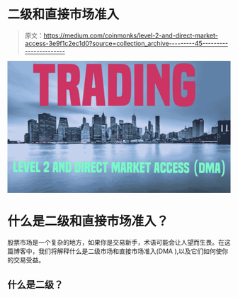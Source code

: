 # 二级和直接市场准入

> 原文：<https://medium.com/coinmonks/level-2-and-direct-market-access-3e9f1c2ec1d0?source=collection_archive---------45----------------------->

![](img/20028dff857a26a27d9e68b68ddaf0f9.png)

# 什么是二级和直接市场准入？

股票市场是一个复杂的地方，如果你是交易新手，术语可能会让人望而生畏。在这篇博客中，我们将解释什么是二级市场和直接市场准入(DMA ),以及它们如何使你的交易受益。

## 什么是二级？
